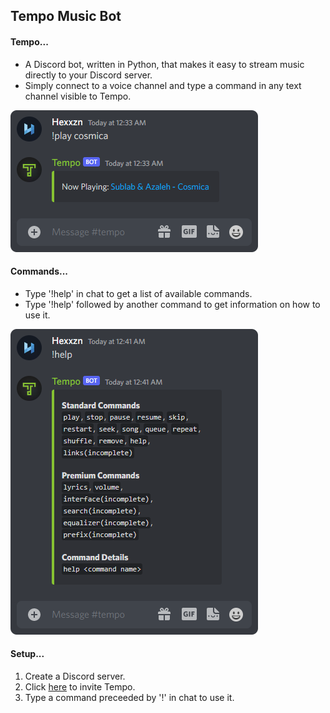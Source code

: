 <h2>Tempo Music Bot</h2>

<h4>Tempo...</h4>

- A Discord bot, written in Python, that makes it easy to stream music directly to your Discord server.
- Simply connect to a voice channel and type a command in any text channel visible to Tempo.

![Command Image](/resources/command.png?raw=true) <br>

<h4>Commands...</h4>

- Type '!help' in chat to get a list of available commands.
- Type '!help' followed by another command to get information on how to use it.

![Help Image](/resources/help.png?raw=true) <br>

<h4>Setup...</h4>

1. Create a Discord server.
2. Click [here](https://discord.com/api/oauth2/authorize?client_id=897864886095343687&permissions=3156992&scope=bot%20applications.commands) to invite Tempo.
3. Type a command preceeded by '!' in chat to use it.
